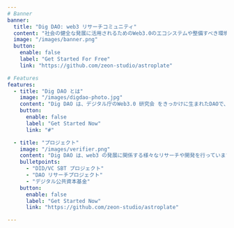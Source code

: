```yaml
---
# Banner
banner:
  title: "Dig DAO: web3 リサーチコミュニティ"
  content: "社会の健全な発展に活用されるためのWeb3.0のエコシステムや整備すべき環境について議論・研究・実践し、公開していくことを目的に活動しています。"
  image: "/images/banner.png"
  button:
    enable: false
    label: "Get Started For Free"
    link: "https://github.com/zeon-studio/astroplate"

# Features
features:
  - title: "Dig DAO とは"
    image: "/images/digdao-photo.jpg"
    content: "Dig DAO は、デジタル庁のWeb3.0 研究会 をきっかけに生まれたDAOで、web3 についての研究開発を行うコミュニティです。"
    button:
      enable: false
      label: "Get Started Now"
      link: "#"

  - title: "プロジェクト"
    image: "/images/verifier.png"
    content: "Dig DAO は、web3 の発展に関係する様々なリサーチや開発を行っています。"
    bulletpoints:
      - "DID/VC SBT プロジェクト"
      - "DAO リサーチプロジェクト"
      - "デジタル公共資本基金"
    button:
      enable: false
      label: "Get Started Now"
      link: "https://github.com/zeon-studio/astroplate"

---
```

